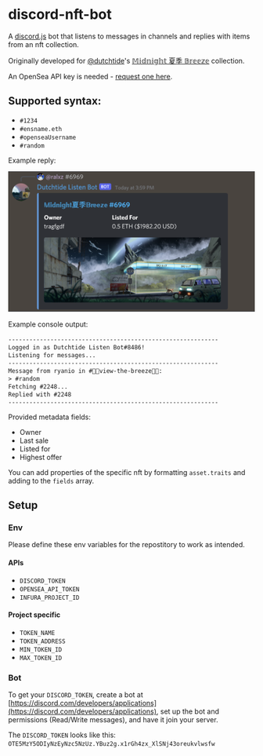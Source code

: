 # discord-nft-bot

A [discord.js](https://discord.js.org/) bot that listens to messages in channels and replies with items from an nft collection.

Originally developed for [@dutchtide](https://twitter.com/dutchtide)'s [𝕄𝕚𝕕𝕟𝕚𝕘𝕙𝕥 夏季 𝔹𝕣𝕖𝕖𝕫𝕖](https://opensea.io/collection/midnightbreeze) collection.

An OpenSea API key is needed - [request one here](https://docs.opensea.io/reference/request-an-api-key).

## Supported syntax:

- `#1234`
- `#ensname.eth`
- `#openseaUsername`
- `#random`

Example reply:

![Example bot reply](./example.png)

Example console output:

```
------------------------------------------------------------
Logged in as Dutchtide Listen Bot#8486!
Listening for messages...
------------------------------------------------------------
Message from ryanio in #🌴🎐view-the-breeze🎐🌴:
> #random
Fetching #2248...
Replied with #2248
------------------------------------------------------------
```

Provided metadata fields:

- Owner
- Last sale
- Listed for
- Highest offer

You can add properties of the specific nft by formatting `asset.traits` and adding to the `fields` array.

## Setup

### Env

Please define these env variables for the repostitory to work as intended.

#### APIs

- `DISCORD_TOKEN`
- `OPENSEA_API_TOKEN`
- `INFURA_PROJECT_ID`

#### Project specific

- `TOKEN_NAME`
- `TOKEN_ADDRESS`
- `MIN_TOKEN_ID`
- `MAX_TOKEN_ID`

### Bot

To get your `DISCORD_TOKEN`, create a bot at [https://discord.com/developers/applications](https://discord.com/developers/applications), set up the bot and permissions (Read/Write messages), and have it join your server.

The `DISCORD_TOKEN` looks like this: `OTE5MzY5ODIyNzEyNzc5NzUz.YBuz2g.x1rGh4zx_XlSNj43oreukvlwsfw`
